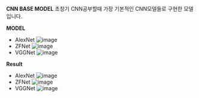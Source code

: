 **CNN BASE MODEL**
초창기 CNN공부할때 가장 기본적인 CNN모델들로 구현한 모델 입니다.

**MODEL**
* AlexNet
![image](https://github.com/ycbkr123/CNN/assets/73626645/27e79d43-3991-4349-85b2-c30c2ff6dddb)
* ZFNet
![image](https://github.com/ycbkr123/CNN/assets/73626645/bae2fcf9-b19a-4ffc-b469-7b65b370c6cb)
* VGGNet
![image](https://github.com/ycbkr123/CNN/assets/73626645/ff467d12-2229-47dd-a446-5a3a7bc010a2)

**Result**
* AlexNet
  ![image](https://github.com/ycbkr123/CNN/assets/73626645/9e41cf0b-9494-484e-a874-cded36da00e3)
* ZFNet
  ![image](https://github.com/ycbkr123/CNN/assets/73626645/8ae873a4-7623-4220-a73a-22588253d4df)
* VGGNet
  ![image](https://github.com/ycbkr123/CNN/assets/73626645/e30e823b-ecdc-4a1b-844b-a0162f0c2081)


